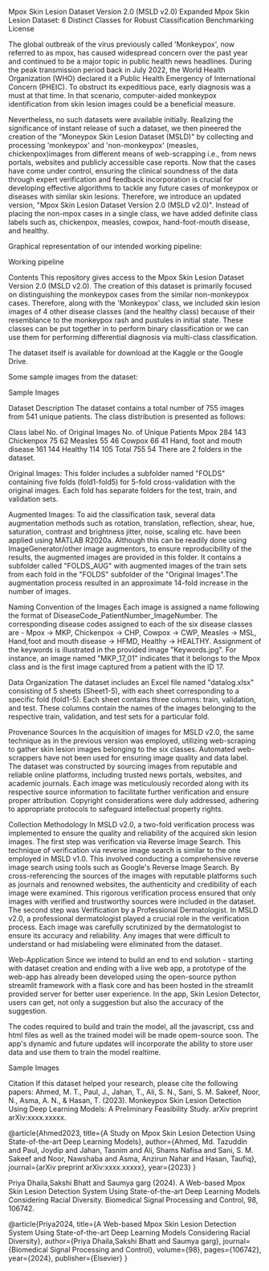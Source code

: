 Mpox Skin Lesion Dataset Version 2.0 (MSLD v2.0)
Expanded Mpox Skin Lesion Dataset: 6 Distinct Classes for Robust Classification Benchmarking
License

The global outbreak of the virus previously called 'Monkeypox', now referred to as mpox, has caused widespread concern over the past year and continued to be a major topic in public health news headlines. During the peak transmission period back in July 2022, the World Health Organization (WHO) declared it a Public Health Emergency of International Concern (PHEIC). To obstruct its expeditious pace, early diagnosis was a must at that time. In that scenario, computer-aided monkeypox identification from skin lesion images could be a beneficial measure.

Nevertheless, no such datasets were available initially. Realizing the significance of instant release of such a dataset, we then pineered the creation of the "Moneypox Skin Lesion Dataset (MSLD)" by collecting and processing 'monkeypox' and 'non-monkeypox' (measles, chickenpox)images from different means of web-scrapping i.e., from news portals, websites and publicly accessible case reports. Now that the cases have come under control, ensuring the clinical soundness of the data through expert verification and feedback incorporation is crucial for developing effective algorithms to tackle any future cases of monkeypox or diseases with similar skin lesions. Therefore, we introduce an updated version, "Mpox Skin Lesion Dataset Version 2.0 (MSLD v2.0)". Instead of placing the non-mpox cases in a single class, we have added definite class labels such as, chickenpox, measles, cowpox, hand-foot-mouth disease, and healthy.


Graphical representation of our intended working pipeline:

Working pipeline

Contents
This repository gives access to the Mpox Skin Lesion Dataset Version 2.0 (MSLD v2.0). The creation of this dataset is primarily focused on distinguishing the monkeypox cases from the similar non-monkeypox cases. Therefore, along with the 'Monkeypox' class, we included skin lesion images of 4 other disease classes (and the healthy class) because of their resemblance to the monkeypox rash and pustules in initial state. These classes can be put together in to perform binary classification or we can use them for performing differential diagnosis via multi-class classification.

The dataset itself is available for download at the Kaggle or the Google Drive.

Some sample images from the dataset:

Sample Images

Dataset Description
The dataset contains a total number of 755 images from 541 unique patients. The class distribution is presented as follows:

Class label	No. of Original Images	No. of Unique Patients
Mpox	284	143
Chickenpox	75	62
Measles	55	46
Cowpox	66	41
Hand, foot and mouth disease	161	144
Healthy	114	105
Total	755	54
There are 2 folders in the dataset.

Original Images: This folder includes a subfolder named "FOLDS" containing five folds (fold1-fold5) for 5-fold cross-validation with the original images. Each fold has separate folders for the test, train, and validation sets.

Augmented Images: To aid the classification task, several data augmentation methods such as rotation, translation, reflection, shear, hue, saturation, contrast and brightness jitter, noise, scaling etc. have been applied using MATLAB R2020a. Although this can be readily done using ImageGenerator/other image augmentors, to ensure reproducibility of the results, the augmented images are provided in this folder. It contains a subfolder called "FOLDS_AUG" with augmented images of the train sets from each fold in the "FOLDS" subfolder of the "Original Images".The augmentation process resulted in an approximate 14-fold increase in the number of images.

Naming Convention of the Images
Each image is assigned a name following the format of DiseaseCode_PatientNumber_ImageNumber. The corresponding disease codes assigned to each of the six disease classes are - Mpox -> MKP, Chickenpox -> CHP, Cowpox -> CWP, Measles -> MSL, Hand,foot and mouth disease -> HFMD, Healthy -> HEALTHY. Assignment of the keywords is illustrated in the provided image "Keywords.jpg". For instance, an image named "MKP_17_01" indicates that it belongs to the Mpox class and is the first image captured from a patient with the ID 17.

Data Organization
The dataset includes an Excel file named "datalog.xlsx" consisting of 5 sheets (Sheet1-5), with each sheet corresponding to a specific fold (fold1-5). Each sheet contains three columns: train, validation, and test. These columns contain the names of the images belonging to the respective train, validation, and test sets for a particular fold.

Provenance
Sources
In the acquisition of images for MSLD v2.0, the same technique as in the previous version was employed, utilizing web-scraping to gather skin lesion images belonging to the six classes. Automated web-scrappers have not been used for ensuring image quality and data label. The dataset was constructed by sourcing images from reputable and reliable online platforms, including trusted news portals, websites, and academic journals. Each image was meticulously recorded along with its respective source information to facilitate further verification and ensure proper attribution. Copyright considerations were duly addressed, adhering to appropriate protocols to safeguard intellectual property rights.

Collection Methodology
In MSLD v2.0, a two-fold verification process was implemented to ensure the quality and reliability of the acquired skin lesion images. The first step was verification via Reverse Image Search. This technique of verification via reverse image search is similar to the one employed in MSLD v1.0. This involved conducting a comprehensive reverse image search using tools such as Google's Reverse Image Search. By cross-referencing the sources of the images with reputable platforms such as journals and renowned websites, the authenticity and credibility of each image were examined. This rigorous verification process ensured that only images with verified and trustworthy sources were included in the dataset. The second step was Verification by a Professional Dermatologist. In MSLD v2.0, a professional dermatologist played a crucial role in the verification process. Each image was carefully scrutinized by the dermatologist to ensure its accuracy and reliability. Any images that were difficult to understand or had mislabeling were eliminated from the dataset.

Web-Application
Since we intend to build an end to end solution - starting with dataset creation and ending with a live web app, a prototype of the web-app has already been developed using the open-source python streamlit framework with a flask core and has been hosted in the streamlit provided server for better user experience. In the app, Skin Lesion Detector, users can get, not only a suggestion but also the accuracy of the suggestion.

The codes required to build and train the model, all the javascript, css and html files as well as the trained model will be made opem-source soon. The app's dynamic and future updates will incorporate the ability to store user data and use them to train the model realtime.

Sample Images

Citation
If this dataset helped your research, please cite the following papers:
Ahmed, M. T., Paul, J., Jahan, T., Ali, S. N., Sani, S. M. Sakeef, Noor, N., Asma, A. N., & Hasan, T. (2023). Monkeypox Skin Lesion Detection Using Deep Learning Models: A Preliminary Feasibility Study. arXiv preprint arXiv:xxxx.xxxxx.

@article{Ahmed2023,
title={A Study on Mpox Skin Lesion Detection Using State-of-the-art Deep Learning Models},
author={Ahmed, Md. Tazuddin and Paul, Joydip and Jahan, Tasnim and Ali, Shams Nafisa and Sani, S. M. Sakeef and Noor, Nawshaba and Asma, Anzirun Nahar and Hasan, Taufiq},
journal={arXiv preprint arXiv:xxxx.xxxxx},
year={2023}
}

Priya Dhaila,Sakshi Bhatt and Saumya garg (2024). A Web-based Mpox Skin Lesion Detection System Using State-of-the-art Deep Learning Models Considering Racial Diversity. Biomedical Signal Processing and Control, 98, 106742.

@article{Priya2024,
title={A Web-based Mpox Skin Lesion Detection System Using State-of-the-art Deep Learning Models Considering Racial Diversity},
author={Priya Dhaila,Sakshi Bhatt and Saumya garg},
journal={Biomedical Signal Processing and Control},
volume={98},
pages={106742},
year={2024},
publisher={Elsevier}
}
